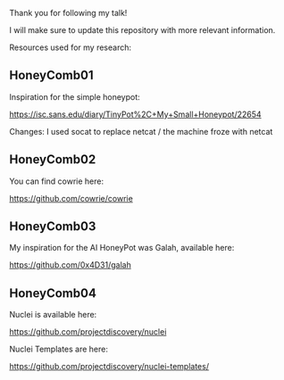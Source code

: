 Thank you for following my talk!

I will make sure to update this repository with more relevant information.

Resources used for my research:

## HoneyComb01
Inspiration for the simple honeypot:

https://isc.sans.edu/diary/TinyPot%2C+My+Small+Honeypot/22654

Changes: I used socat to replace netcat / the machine froze with netcat

## HoneyComb02

You can find cowrie here:

https://github.com/cowrie/cowrie

## HoneyComb03
My inspiration for the AI HoneyPot was Galah, available here:

https://github.com/0x4D31/galah

## HoneyComb04
Nuclei is available here:

https://github.com/projectdiscovery/nuclei

Nuclei Templates are here:

https://github.com/projectdiscovery/nuclei-templates/


